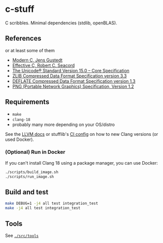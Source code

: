 # c-stuff

C scribbles. Minimal dependencies (stdlib, openBLAS).

## References

or at least some of them

- [Modern C, Jens Gustedt](https://gustedt.gitlabpages.inria.fr/modern-c/)
- [Effective C, Robert C. Seacord](https://nostarch.com/Effective_C)
- [The Unicode® Standard Version 15.0 – Core Specification](https://www.unicode.org/versions/Unicode15.0.0)
- [ZLIB Compressed Data Format Specification version 3.3](https://datatracker.ietf.org/doc/html/rfc1950)
- [DEFLATE Compressed Data Format Specification version 1.3](https://datatracker.ietf.org/doc/html/rfc1951)
- [PNG (Portable Network Graphics) Specification, Version 1.2](http://www.libpng.org/pub/png/spec/1.2/PNG-Contents.html)

## Requirements

* `make`
* `clang-18`
* probably many more depending on your OS/distro

See the [LLVM docs](https://apt.llvm.org/) or stufflib's [CI config](./.github/workflows/c.yml) on how to new Clang versions (or used Docker).

### (Optional) Run in Docker

If you can't install Clang 18 using a package manager, you can use Docker:

```sh
./scripts/build_image.sh
./scripts/run_image.sh
```

## Build and test

```sh
make DEBUG=1 -j4 all test integration_test
make -j4 all test integration_test
```

## Tools

See [`./src/tools`](./src/tools)
